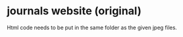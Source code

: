 # journals website (original)
Html code needs to be put in the same folder as the given jpeg files.
